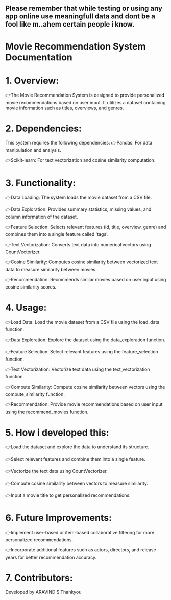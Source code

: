 ## Please remember that while testing or using any app online use meaningfull data and dont be a fool like m..ahem certain people i know.
# Movie Recommendation System Documentation
# 1. Overview:
👉The Movie Recommendation System is designed to provide personalized movie recommendations based on user input. It utilizes a dataset containing movie information such as titles, overviews, and genres.

# 2. Dependencies:

This system requires the following dependencies:
👉Pandas: For data manipulation and analysis.

👉Scikit-learn: For text vectorization and cosine similarity computation.
# 3. Functionality:
👉Data Loading: The system loads the movie dataset from a CSV file.

👉Data Exploration: Provides summary statistics, missing values, and column information of the dataset.

👉Feature Selection: Selects relevant features (id, title, overview, genre) and combines them into a single feature called 'tags'.

👉Text Vectorization: Converts text data into numerical vectors using CountVectorizer.

👉Cosine Similarity: Computes cosine similarity between vectorized text data to measure similarity between movies.

👉Recommendation: Recommends similar movies based on user input using cosine similarity scores.

# 4. Usage:
👉Load Data: Load the movie dataset from a CSV file using the load_data function.

👉Data Exploration: Explore the dataset using the data_exploration function.

👉Feature Selection: Select relevant features using the feature_selection function.

👉Text Vectorization: Vectorize text data using the text_vectorization function.

👉Compute Similarity: Compute cosine similarity between vectors using the compute_similarity function.

👉Recommendation: Provide movie recommendations based on user input using the recommend_movies function.

# 5. How i developed this:
👉Load the dataset and explore the data to understand its structure.

👉Select relevant features and combine them into a single feature.

👉Vectorize the text data using CountVectorizer.

👉Compute cosine similarity between vectors to measure similarity.

👉Input a movie title to get personalized recommendations.


# 6. Future Improvements:

👉Implement user-based or item-based collaborative filtering for more personalized recommendations.

👉Incorporate additional features such as actors, directors, and release years for better recommendation accuracy.

# 7. Contributors:

Developed by ARAVIND S.Thankyou

